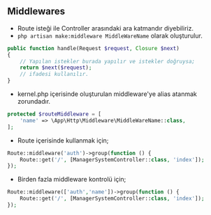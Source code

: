 ## Middlewares

- Route isteği ile Controller arasındaki ara katmandır diyebiliriz.
- `php artisan make:middleware MiddleWareName` olarak oluşturulur.

```php
public function handle(Request $request, Closure $next)
{
    // Yapılan istekler burada yapılır ve istekler doğruysa;
    return $next($request);
    // ifadesi kullanılır.
}
```

- kernel.php içerisinde oluşturulan middleware'ye alias atanmak zorundadır.

```php
protected $routeMiddleware = [
    'name' => \App\Http\Middleware\MiddleWareName::class,
];
```

- Route içerisinde kullanmak için;

```php
Route::middleware('auth')->group(function () {
    Route::get('/', [ManagerSystemController::class, 'index']);
});
```

- Birden fazla middleware kontrolü için;

```php
Route::middleware(['auth','name'])->group(function () {
    Route::get('/', [ManagerSystemController::class, 'index']);
});
```

